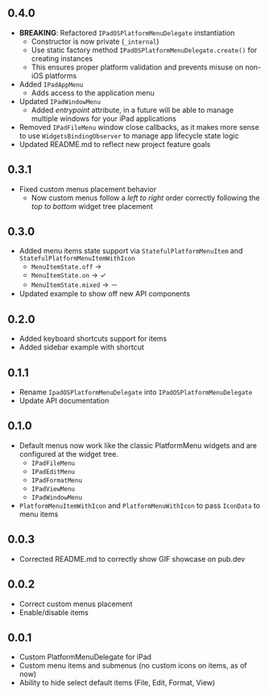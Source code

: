 ## 0.4.0

* **BREAKING**: Refactored `IPadOSPlatformMenuDelegate` instantiation
  * Constructor is now private (`_internal`)
  * Use static factory method `IPadOSPlatformMenuDelegate.create()` for creating instances
  * This ensures proper platform validation and prevents misuse on non-iOS platforms
* Added `IPadAppMenu`
  * Adds access to the application menu
* Updated `IPadWindowMenu`
  * Added *entrypoint* attribute, in a future will be able to manage multiple windows for your iPad applications
* Removed `IPadFileMenu` window close callbacks, as it makes more sense to use `WidgetsBindingObserver` to manage app 
lifecycle state logic
* Updated README.md to reflect new project feature goals

## 0.3.1

* Fixed custom menus placement behavior
  * Now custom menus follow a *left to right* order correctly following the *top to bottom* widget tree placement

## 0.3.0

* Added menu items state support via `StatefulPlatformMenuItem` and `StatefulPlatformMenuItemWithIcon`
  * `MenuItemState.off` ->
  * `MenuItemState.on` -> ✓
  * `MenuItemState.mixed` -> －
* Updated example to show off new API components

## 0.2.0

* Added keyboard shortcuts support for items
* Added sidebar example with shortcut

## 0.1.1

* Rename `IpadOSPlatformMenuDelegate` into `IPadOSPlatformMenuDelegate`
* Update API documentation

## 0.1.0

* Default menus now work like the classic PlatformMenu widgets and are configured at the widget tree.
  * `IPadFileMenu`
  * `IPadEditMenu`
  * `IPadFormatMenu`
  * `IPadViewMenu`
  * `IPadWindowMenu`
* `PlatformMenuItemWithIcon` and `PlatformMenuWithIcon` to pass `IconData` to menu items

## 0.0.3

* Corrected README.md to correctly show GIF showcase on pub.dev


## 0.0.2

* Correct custom menus placement
* Enable/disable items


## 0.0.1

* Custom PlatformMenuDelegate for iPad
* Custom menu items and submenus (no custom icons on items, as of now)
* Ability to hide select default items (File, Edit, Format, View)
